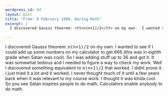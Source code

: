 ```yaml
--- 
wordpress_id: 94
layout: post
title: "From: 8 February 1999, During Math"
excerpt: |
  I discovered Gausss theorem: <tt>n(n+1)/2</tt> on my own.  I wanted to see if I could add up some numbers on my calculator to get 666 (this was in eighth grade when Satan was cool).  So I was adding stuff up to 36 and got it.  It was somewhat tedious and I needed to figure a way to check my work.  Well I discovered something equivalent to <tt>n(n+1)/2</tt> that worked.  I didnt prove it.  I just tried it a lot and it worked.  I never thought much of it until a few years back when it was relevant to my course work.  I thought it was kinda cool.  So you see Satan inspires people to do math.  Calculators enable anybody to do math.

---
```

I discovered Gausss theorem: <tt>n(n+1)/2</tt> on my own.  I wanted to see if I could add up some numbers on my calculator to get 666 (this was in eighth grade when Satan was cool).  So I was adding stuff up to 36 and got it.  It was somewhat tedious and I needed to figure a way to check my work.  Well I discovered something equivalent to <tt>n(n+1)/2</tt> that worked.  I didnt prove it.  I just tried it a lot and it worked.  I never thought much of it until a few years back when it was relevant to my course work.  I thought it was kinda cool.  So you see Satan inspires people to do math.  Calculators enable anybody to do math.

